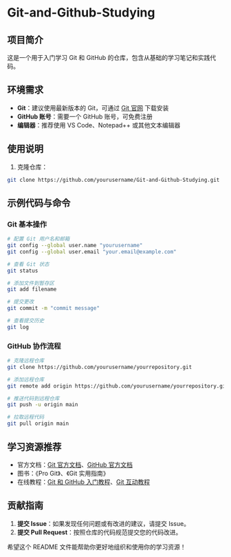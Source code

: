 # Git-and-Github-Studying

## 项目简介

这是一个用于入门学习 Git 和 GitHub 的仓库，包含从基础的学习笔记和实践代码。

## 环境需求

- **Git**：建议使用最新版本的 Git，可通过 [Git 官网](https://git-scm.com/) 下载安装
- **GitHub 账号**：需要一个 GitHub 账号，可免费注册
- **编辑器**：推荐使用 VS Code、Notepad++ 或其他文本编辑器

## 使用说明

1. 克隆仓库：

```bash
git clone https://github.com/yourusername/Git-and-Github-Studying.git
```

## 示例代码与命令

### Git 基本操作

```bash
# 配置 Git 用户名和邮箱
git config --global user.name "yourusername"
git config --global user.email "your.email@example.com"

# 查看 Git 状态
git status

# 添加文件到暂存区
git add filename

# 提交更改
git commit -m "commit message"

# 查看提交历史
git log
```

### GitHub 协作流程

```bash
# 克隆远程仓库
git clone https://github.com/yourusername/yourrepository.git

# 添加远程仓库
git remote add origin https://github.com/yourusername/yourrepository.git

# 推送代码到远程仓库
git push -u origin main

# 拉取远程代码
git pull origin main
```

## 学习资源推荐

- 官方文档：[Git 官方文档](https://git-scm.com/doc)、[GitHub 官方文档](https://docs.github.com/)
- 图书：《Pro Git》、《Git 实用指南》
- 在线教程：[Git 和 GitHub 入门教程](https://lab.github.com/)、[Git 互动教程](https://try.github.io/)

## 贡献指南

1. **提交 Issue**：如果发现任何问题或有改进的建议，请提交 Issue。
2. **提交 Pull Request**：按照仓库的代码规范提交您的代码改进。

希望这个 README 文件能帮助你更好地组织和使用你的学习资源！
